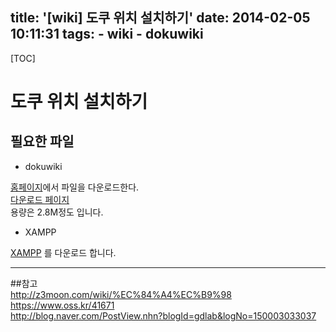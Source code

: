 title: '[wiki] 도쿠 위치 설치하기'
date: 2014-02-05 10:11:31
tags:
	- wiki
	- dokuwiki	
---
[TOC]



# 도쿠 위치 설치하기


## 필요한 파일

- dokuwiki
>  
[홈페이지](https://www.dokuwiki.org/ko:install)에서 파일을 다운로드한다.    
[다운로드 페이지](http://http://download.dokuwiki.org/)  
용량은 2.8M정도 입니다.


- XAMPP
>  
[XAMPP](http://www.apachefriends.org/en/xampp-windows.html#641) 를 다운로드 합니다.






- - -
##참고  
<http://z3moon.com/wiki/%EC%84%A4%EC%B9%98>  
<https://www.oss.kr/41671>  
<http://blog.naver.com/PostView.nhn?blogId=gdlab&logNo=150003033037>  

